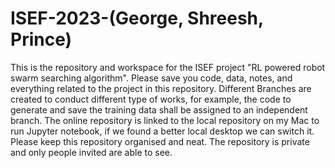 # ISEF-2023-(George, Shreesh, Prince)


This is the repository and workspace for the ISEF project "RL powered robot swarm searching algorithm". Please save you code, data, notes, and everything related to the project in this repository. Different Branches are created to conduct different type of works, for example, the code to generate and save the training data shall be assigned to an independent branch. The online repository is linked to the local repository on my Mac to run Jupyter notebook, if we found a better local desktop we can switch it. Please keep this repository organised and neat. The repository is private and only people invited are able to see.
